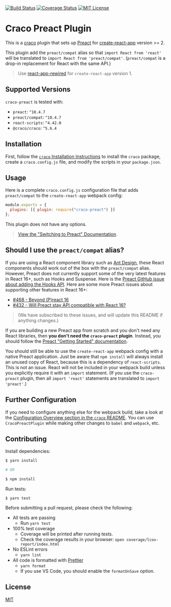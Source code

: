 [![Build Status](https://travis-ci.org/FormAPI/craco-preact.svg?branch=master)](https://travis-ci.org/FormAPI/craco-preact)
[![Coverage Status](https://coveralls.io/repos/github/FormAPI/craco-preact/badge.svg?branch=master)](https://coveralls.io/github/FormAPI/craco-preact?branch=master)
[![MIT License](https://img.shields.io/badge/license-MIT-blue.svg)](LICENSE)

# Craco Preact Plugin

This is a [craco](https://github.com/sharegate/craco) plugin that sets up [Preact](https://preactjs.com/) for [create-react-app](https://facebook.github.io/create-react-app/) version >= 2.

This plugin add the `preact/compat` alias so that `import React from 'react'` will be translated to `import React from 'preact/compat'`. (`preact/compat` is a drop-in replacement for React with the same API.)

> Use [react-app-rewired](https://github.com/timarney/react-app-rewired) for `create-react-app` version 1.

## Supported Versions

`craco-preact` is tested with:

- `preact`: `^10.4.7`
- `preact/compat`: `^10.4.7`
- `react-scripts`: `^4.42.0`
- `@craco/craco`: `^5.6.4`

## Installation

First, follow the [`craco` Installation Instructions](https://github.com/sharegate/craco/blob/master/packages/craco/README.md##installation) to install the `craco` package, create a `craco.config.js` file, and modify the scripts in your `package.json`.

## Usage

Here is a complete `craco.config.js` configuration file that adds `preact/compat` to the `create-react-app` webpack config:

```js
module.exports = {
  plugins: [{ plugin: require("craco-preact") }]
};
```

This plugin does not have any options.

> [View the "Switching to Preact" Documentation](https://preactjs.com/guide/switching-to-preact).

## Should I use the `preact/compat` alias?

If you are using a React component library such as [Ant Design](https://ant.design/), these React components should work out of the box with the `preact/compat` alias. However, Preact does not currently support some of the very latest features in React 16+, such as Hooks and Suspense. Here is the [Preact GitHub issue about adding the Hooks API](https://github.com/developit/preact/issues/1247). Here are some more Preact issues about supporting other features in React 16+:

- [#468 - Beyond (P)react 16](https://github.com/developit/preact-compat/issues/468)
- [#432 - Will Preact stay API compatible with React 16?](https://github.com/developit/preact-compat/issues/432)

> (We have subscribed to these issues, and will update this README if anything changes.)

If you are building a new Preact app from scratch and you don't need any React libraries, then **you don't need the `craco-preact` plugin**. Instead, you should follow the [Preact "Getting Started" documentation](https://preactjs.com/guide/getting-started).

You should still be able to use the `create-react-app` webpack config with a native Preact application. Just be aware that `npm install` will always install an unused copy of React, because this is a dependency of `react-scripts`. This is not an issue. React will not be included in your webpack build unless you explicitly require it with an `import` statement. (If you use the `craco-preact` plugin, then all `import 'react'` statements are translated to `import 'preact'`.)

## Further Configuration

If you need to configure anything else for the webpack build, take a look at the
[Configuration Overview section in the `craco` README](https://github.com/sharegate/craco/blob/master/packages/craco/README.md#configuration-overview). You can use `CracoPreactPlugin` while making other changes to `babel` and `webpack`, etc.

## Contributing

Install dependencies:

```bash
$ yarn install

# OR

$ npm install
```

Run tests:

```
$ yarn test
```

Before submitting a pull request, please check the following:

- All tests are passing
  - Run `yarn test`
- 100% test coverage
  - Coverage will be printed after running tests.
  - Check the coverage results in your browser: `open coverage/lcov-report/index.html`
- No ESLint errors
  - `yarn lint`
- All code is formatted with [Prettier](https://prettier.io/)
  - `yarn format`
  - If you use VS Code, you should enable the `formatOnSave` option.

## License

[MIT](./LICENSE)
